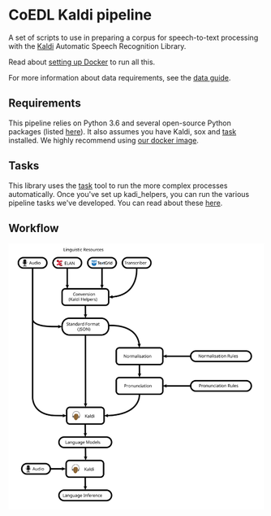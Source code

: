 # CoEDL Kaldi pipeline

A set of scripts to use in preparing a corpus for speech-to-text processing with the [Kaldi](http://kaldi-asr.org/) Automatic Speech Recognition Library.

Read about [setting up Docker](https://github.com/CoEDL/elpis/wiki/2018-summer-workshop-preparatio) to run all this.

For more information about data requirements, see the [data guide](https://github.com/CoEDL/elpis/wiki/2018-summer-workshop-preparation).



## Requirements
This pipeline relies on Python 3.6 and several open-source Python packages (listed [here](./requirements.txt)).
It also assumes you have Kaldi, sox and [task](https://taskfile.org/) installed. We highly recommend using 
[our docker image](https://github.com/CoEDL/elpis/wiki/2018-summer-workshop-preparation).

## Tasks
This library uses the [task](https://taskfile.org) tool to run the more complex processes automatically. Once 
you've set up kadi_helpers, you can run the various pipeline tasks we've developed. You can read about these [here](docs/guides/about-the-tasks.md). 


## Workflow
<p align="center">
  <img src="docs/img/elpis-pipeline.svg"/>
</p>